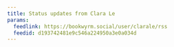 ```yaml
---
title: Status updates from Clara Le
params:
  feedlink: https://bookwyrm.social/user/clarale/rss
  feedid: d193742481e9c546a224950a3e0a034d
---
```

